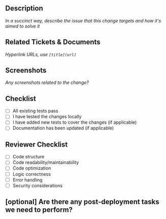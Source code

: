 ## Description
_In a succinct way, describe the issue that this change targets and how it's aimed to solve it_

## Related Tickets & Documents
_Hyperlink URLs, use `[title](url)`_

## Screenshots
_Any screenshots related to the change?_

## Checklist

- [ ] All existing tests pass
- [ ] I have tested the changes locally
- [ ] I have added new tests to cover the changes (if applicable)
- [ ] Documentation has been updated (if applicable)

## Reviewer Checklist

- [ ] Code structure
- [ ] Code readability/maintainability
- [ ] Code optimization
- [ ] Logic correctness
- [ ] Error handling
- [ ] Security considerations

## [optional] Are there any post-deployment tasks we need to perform?
